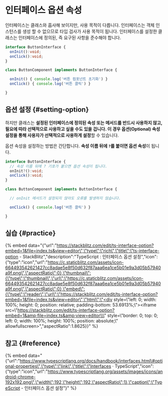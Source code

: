 # 인터페이스 옵션 속성

인터페이스는 클래스와 흡사해 보이지만, 사용 목적이 다릅니다. 인터페이스는 객체 인스턴스를 생성 할 수 없으므로 타입 검사가 사용 목적이 됩니다. 인터페이스를 설정한 클래스는 인터페이스에 정의된, 즉 요구된 사항을 준수해야 합니다.

```typescript
interface ButtonInterface {
  onInit():void;
  onClick():void;
}

class ButtonComponent implements ButtonInterface {

  onInit() { console.log('버튼 컴포넌트 초기화') }
  onClick() { console.log('버튼 클릭') }

}
```

## 옵션 설정 {#setting-option}

하지만 클래스는 **설정된 인터페이스에 정의된 속성 또는 메서드를 반드시 사용하지 않고, 필요에 따라 선택적으로 사용하고 싶을 수도 있을 겁니다. 이 경우 옵션\(Optional\) 속성 설정을 통해 사용자가 선택적으로 사용하게 설정**할 수 있습니다.

옵션 속성을 설정하는 방법은 간단합니다. **속성 이름 뒤에 `?`를 붙이면 옵션 속성**이 됩니다.

```typescript
interface ButtonInterface {
  // 속성 이름 뒤에 ? 기호가 붙으면 옵션 속성이 됩니다.
  onInit?():void;
  onClick():void;
}

class ButtonComponent implements ButtonInterface {

  // onInit 메서드가 설정되지 않아도 오류를 발생하지 않습니다.

  onClick() { console.log('버튼 클릭') }

}
```

## 실습 {#practice}

{% embed data="{\"url\":\"https://stackblitz.com/edit/ts-interface-option?embed=1&file=index.ts&view=editor\",\"type\":\"rich\",\"title\":\"ts-interface-option - StackBlitz\",\"description\":\"TypeScript : 인터페이스 옵션 설정\",\"icon\":{\"type\":\"icon\",\"url\":\"https://c.staticblitz.com/assets/icon-664493542621427cc8adae5e8f50d632f87aaa6ea1ce5b01e9a3d05b57940a9f.png\",\"aspectRatio\":0},\"thumbnail\":{\"type\":\"thumbnail\",\"url\":\"https://c.staticblitz.com/assets/icon-664493542621427cc8adae5e8f50d632f87aaa6ea1ce5b01e9a3d05b57940a9f.png\",\"aspectRatio\":0},\"embed\":{\"type\":\"reader\",\"url\":\"https://stackblitz.com/edit/ts-interface-option?embed=1&file=index.ts&view=editor\",\"html\":\"<div style=\\\"left: 0; width: 100%; height: 0; position: relative; padding-bottom: 53.6913%;\\\"><iframe src=\\\"https://stackblitz.com/edit/ts-interface-option?embed=1&amp;file=index.ts&amp;view=editor\\\" style=\\\"border: 0; top: 0; left: 0; width: 100%; height: 100%; position: absolute;\\\" allowfullscreen></iframe></div>\",\"aspectRatio\":1.8625}}" %}

## 참고 {#reference}

{% embed data="{\"url\":\"https://www.typescriptlang.org/docs/handbook/interfaces.html\#optional-properties\",\"type\":\"link\",\"title\":\"Interfaces · TypeScript\",\"icon\":{\"type\":\"icon\",\"url\":\"https://www.typescriptlang.org/assets/images/icons/android-chrome-192x192.png\",\"width\":192,\"height\":192,\"aspectRatio\":1},\"caption\":\"TypeScript - 인터페이스 옵션 설정\"}" %}

